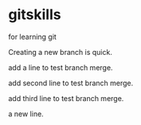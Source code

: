 # gitskills
for learning git

Creating a new branch is quick.

add a line to test branch merge.

add second line to test branch merge.

add third line to test branch merge.

a new line.
